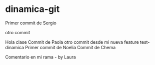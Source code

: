 # dinamica-git

Primer commit de Sergio


otro commit

Hola clase
Commit de Paola 
otro commit desde mi nueva feature test-dinamica
Primer commit de Noelia
Commit de Chema


Comentario en mi rama - by Laura
